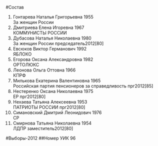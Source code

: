 #Состав
1. Гонтарева Наталья Григорьевна 1955   
    За женщин России
2. Дмитриева Елена Игоревна 1967   
    КОММУНИСТЫ РОССИИ
3. Дубасова Наталья Николаевна 1980   
    За женщин России
    председатель2012[80]
4. Евсюков Виктор Германович 1992   
    ЯБЛОКО
5. Егорова Оксана Александровна 1982   
    ОРТОЛЮКС
6. Леонова Ольга Оттовна 1966   
    КПРФ
7. Милькова Екатерина Валентиновна 1965   
    Российская партия пенсионеров за справедливость
    прг2012[85]
8. Нестеренко Оксана Николаевна 1975   
    ЕР
    прг2012[80]
9. Нехаева Татьяна Алексеевна 1953   
    ПАТРИОТЫ РОССИИ
    прг2012[80]
10. Симановский Дмитрий Леонидович 1976   
    СР
11. Смирнова Татьяна Николаевна 1954   
    ЛДПР
    заместитель2012[80]

#Выборы-2012
##Номер УИК
96